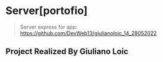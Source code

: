 <div>

# Server[portofio]

> Server express for app: https://github.com/DevWeb13/giulianoloic_14_28052022

## Project Realized By Giuliano Loic





